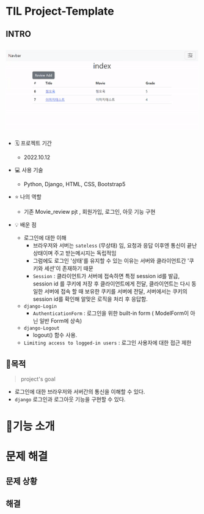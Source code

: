 # TIL Project-Template

## INTRO

## ![img](README.assets/img.gif)

- 🗓 프로젝트 기간
  - 2022.10.12
  
- 💻 사용 기술
  - Python, Django, HTML, CSS, Bootstrap5
  
- ⭐ 나의 역할
  - 기존 Movie_review pjt , 회원가입, 로그인, 아웃 기능 구현
  
    
  
- 💡 배운 점
  - 로그인에 대한 이해
    - 브라우저와 서버는 `sateless` (무상태) 임, 요청과 응답 이후엔 통신이 끝난 상태이며 주고 받는메시지는 독립적임
    - 그럼에도 로그인 '상태'를 유지할 수 있는 이유는 서버와 클라이언트간 '쿠키와 세션'이 존재하기 때문
    - `Session` : 클라이언트가 서버에 접속하면 특정 session id를 발급, session id 를 쿠키에 저장 후 클라이언트에게 전달, 클라이언트는 다시 동일한 서버에 접속 할 때 보유한 쿠키를 서버에 전달, 서버에서는 쿠키의 session id를 확인해 알맞은 로직을 처리 후 응답함.
  - `django-Login`
    - `AuthenticationForm` : 로그인을 위한 built-in form ( ModelForm이 아닌 일반 Form에 상속)
  - `django-Logout`
    - logout() 함수 사용.
  - `Limiting access to logged-in users` : 로그인 사용자에 대한 접근 제한

## 🚩목적

> project's goal

- 로그인에 대한 브라우저와 서버간의 통신을 이해할 수 있다.
- `django` 로그인과 로그아웃 기능을 구현할 수 있다.



# 🧾기능 소개



# 문제 해결

## 문제 상황





## 해결



```python

```